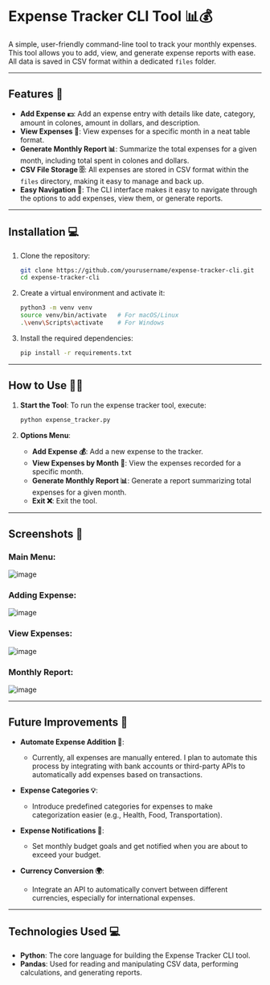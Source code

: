 # Expense Tracker CLI Tool 📊💰

A simple, user-friendly command-line tool to track your monthly expenses. This tool allows you to add, view, and generate expense reports with ease. All data is saved in CSV format within a dedicated `files` folder.

---

## Features 🚀

- **Add Expense 💵**: Add an expense entry with details like date, category, amount in colones, amount in dollars, and description.
- **View Expenses 📅**: View expenses for a specific month in a neat table format.
- **Generate Monthly Report 📊**: Summarize the total expenses for a given month, including total spent in colones and dollars.
- **CSV File Storage 🗄️**: All expenses are stored in CSV format within the `files` directory, making it easy to manage and back up.
- **Easy Navigation 🧭**: The CLI interface makes it easy to navigate through the options to add expenses, view them, or generate reports.

---

## Installation 💻

1. Clone the repository:

    ```bash
    git clone https://github.com/yourusername/expense-tracker-cli.git
    cd expense-tracker-cli
    ```

2. Create a virtual environment and activate it:

    ```bash
    python3 -m venv venv
    source venv/bin/activate   # For macOS/Linux
    .\venv\Scripts\activate    # For Windows
    ```

3. Install the required dependencies:

    ```bash
    pip install -r requirements.txt
    ```

---

## How to Use 🧑‍💻

1. **Start the Tool**: To run the expense tracker tool, execute:

    ```bash
    python expense_tracker.py
    ```

2. **Options Menu**:
    - **Add Expense 💰**: Add a new expense to the tracker.
    - **View Expenses by Month 📅**: View the expenses recorded for a specific month.
    - **Generate Monthly Report 📊**: Generate a report summarizing total expenses for a given month.
    - **Exit ❌**: Exit the tool.

---

## Screenshots 📸

### Main Menu:

![image](https://github.com/user-attachments/assets/5779184b-16ef-47a0-bb7c-c2584e05da3c)

### Adding Expense:

![image](https://github.com/user-attachments/assets/c0c325ac-75d2-4c1b-bf76-275ffe49bb4e)

### View Expenses:

![image](https://github.com/user-attachments/assets/7c2ef7a1-d30b-4867-b8e8-e777a78dee7a)

### Monthly Report:

![image](https://github.com/user-attachments/assets/0d72c47b-4f40-497d-bf98-b8a825b9af50)

---

## Future Improvements 🌱

- **Automate Expense Addition 🤖**:
    - Currently, all expenses are manually entered. I plan to automate this process by integrating with bank accounts or third-party APIs to automatically add expenses based on transactions.

- **Expense Categories 💡**:
    - Introduce predefined categories for expenses to make categorization easier (e.g., Health, Food, Transportation).

- **Expense Notifications 📲**:
    - Set monthly budget goals and get notified when you are about to exceed your budget.

- **Currency Conversion 🌍**:
    - Integrate an API to automatically convert between different currencies, especially for international expenses.
---

## Technologies Used 💻

- **Python**: The core language for building the Expense Tracker CLI tool.
- **Pandas**: Used for reading and manipulating CSV data, performing calculations, and generating reports.


